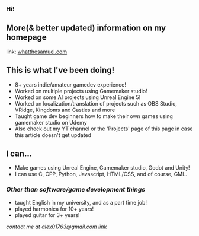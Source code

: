 ### Hi!

## More(& better updated) information on my homepage
  link: [whatthesamuel.com](https://whatthesamuel.com)

## This is what I've been doing!
* 8+ years indie/amateur gamedev experience!
* Worked on multiple projects using Gamemaker studio!
* Worked on some AI projects using Unreal Engine 5!
* Worked on localization/translation of projects such as OBS Studio, VRidge, Kingdoms and Castles and more
* Taught game dev beginners how to make their own games using gamemaker studio on Udemy
* Also check out my YT channel or the 'Projects' page of this page in case this article doesn't get updated

## I can...
* Make games using Unreal Engine, Gamemaker studio, Godot and Unity!
* I can use C, CPP, Python, Javascript, HTML/CSS, and of course, GML.

### *Other than software/game development things*
* taught English in my university, and as a part time job!
* played harmonica for 10+ years!
* played guitar for 3+ years!

 
*contact me at alex01763@gmail.com [link](mailto:alex01763@gmail.com)*

